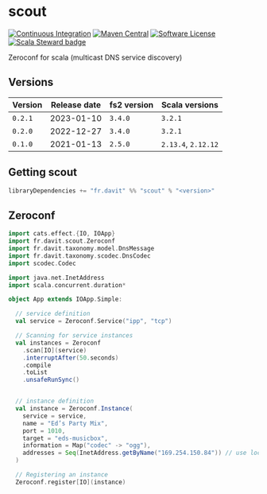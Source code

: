 # scout

[![Continuous Integration](https://github.com/RustedBones/scout/actions/workflows/ci.yml/badge.svg)](https://github.com/RustedBones/scout/actions/workflows/ci.yml)
[![Maven Central](https://maven-badges.herokuapp.com/maven-central/fr.davit/scout_3/badge.svg)](https://maven-badges.herokuapp.com/maven-central/fr.davit/scout_3)
[![Software License](https://img.shields.io/badge/license-Apache%202-brightgreen.svg?style=flat)](LICENSE)
[![Scala Steward badge](https://img.shields.io/badge/Scala_Steward-helping-blue.svg?style=flat&logo=data:image/png;base64,iVBORw0KGgoAAAANSUhEUgAAAA4AAAAQCAMAAAARSr4IAAAAVFBMVEUAAACHjojlOy5NWlrKzcYRKjGFjIbp293YycuLa3pYY2LSqql4f3pCUFTgSjNodYRmcXUsPD/NTTbjRS+2jomhgnzNc223cGvZS0HaSD0XLjbaSjElhIr+AAAAAXRSTlMAQObYZgAAAHlJREFUCNdNyosOwyAIhWHAQS1Vt7a77/3fcxxdmv0xwmckutAR1nkm4ggbyEcg/wWmlGLDAA3oL50xi6fk5ffZ3E2E3QfZDCcCN2YtbEWZt+Drc6u6rlqv7Uk0LdKqqr5rk2UCRXOk0vmQKGfc94nOJyQjouF9H/wCc9gECEYfONoAAAAASUVORK5CYII=)](https://scala-steward.org)

Zeroconf for scala (multicast DNS service discovery)

## Versions

| Version | Release date | fs2 version | Scala versions      |
|---------|--------------| ----------  | ------------------- |
| `0.2.1` | 2023-01-10   | `3.4.0`     | `3.2.1`             |
| `0.2.0` | 2022-12-27   | `3.4.0`     | `3.2.1`             |
| `0.1.0` | 2021-01-13   | `2.5.0`     | `2.13.4`, `2.12.12` |

## Getting scout

```sbt
libraryDependencies += "fr.davit" %% "scout" % "<version>"
```

## Zeroconf

```scala
import cats.effect.{IO, IOApp}
import fr.davit.scout.Zeroconf
import fr.davit.taxonomy.model.DnsMessage
import fr.davit.taxonomy.scodec.DnsCodec
import scodec.Codec

import java.net.InetAddress
import scala.concurrent.duration*

object App extends IOApp.Simple:

  // service definition
  val service = Zeroconf.Service("ipp", "tcp")

  // Scanning for service instances
  val instances = Zeroconf
    .scan[IO](service)
    .interruptAfter(50.seconds)
    .compile
    .toList
    .unsafeRunSync()


  // instance definition
  val instance = Zeroconf.Instance(
    service = service,
    name = "Ed’s Party Mix",
    port = 1010,
    target = "eds-musicbox",
    information = Map("codec" -> "ogg"),
    addresses = Seq(InetAddress.getByName("169.254.150.84")) // use local address when left empty
  )

  // Registering an instance
  Zeroconf.register[IO](instance)
```